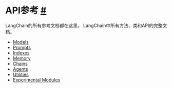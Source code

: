 


API参考
 [#](#api-references "Permalink to this headline")
===================================================================

LangChain的所有参考文档都在这里。
LangChain中所有方法、类和API的完整文档。
 



* [Models](reference/models)
* [Prompts](reference/prompts)
* [Indexes](reference/indexes)
* [Memory](reference/modules/memory)
* [Chains](reference/modules/chains)
* [Agents](reference/agents)
* [Utilities](reference/modules/utilities)
* [Experimental Modules](reference/modules/experimental)





